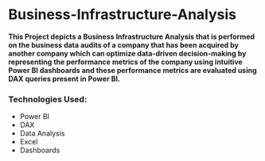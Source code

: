 # Business-Infrastructure-Analysis

**This Project depicts a Business Infrastructure Analysis that is performed on the business data audits of a company that has been acquired by another company which can optimize data-driven decision-making by representing the performance metrics of the company using intuitive Power BI dashboards and these performance metrics are evaluated using DAX queries present in Power BI.**

### Technologies Used:

* Power BI
* DAX
* Data Analysis
* Excel
* Dashboards
